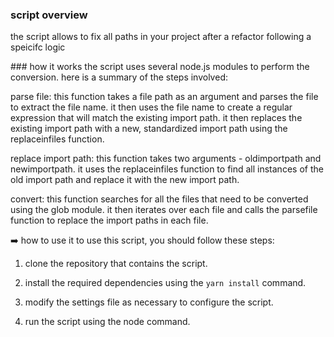 ### script overview

the script allows to fix all paths in your project after a refactor following a speicifc logic

### how it works
the script uses several node.js modules to perform the conversion. here is a summary of the steps involved:

parse file: this function takes a file path as an argument and parses the file to extract the file name. it then uses the file name to create a regular expression that will match the existing import path. it then replaces the existing import path with a new, standardized import path using the replaceinfiles function.

replace import path: this function takes two arguments - oldimportpath and newimportpath. it uses the replaceinfiles function to find all instances of the old import path and replace it with the new import path.

convert: this function searches for all the files that need to be converted using the glob module. it then iterates over each file and calls the parsefile function to replace the import paths in each file.

➡️ how to use it
to use this script, you should follow these steps:

1. clone the repository that contains the script.

2. install the required dependencies using the ```yarn install``` command.

3. modify the settings file as necessary to configure the script.

4. run the script using the node command.
